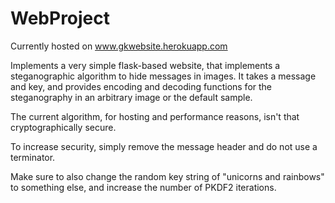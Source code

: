 # WebProject

Currently hosted on www.gkwebsite.herokuapp.com

Implements a very simple flask-based website, that implements a steganographic algorithm to hide messages in images.
It takes a message and key, and provides encoding and decoding functions for the steganography in an arbitrary image or the default sample.

The current algorithm, for hosting and performance reasons, isn't that cryptographically secure.

To increase security, simply remove the message header and do not use a terminator.

Make sure to also change the random key string of "unicorns and rainbows" to something else, and increase the number of PKDF2 iterations.


